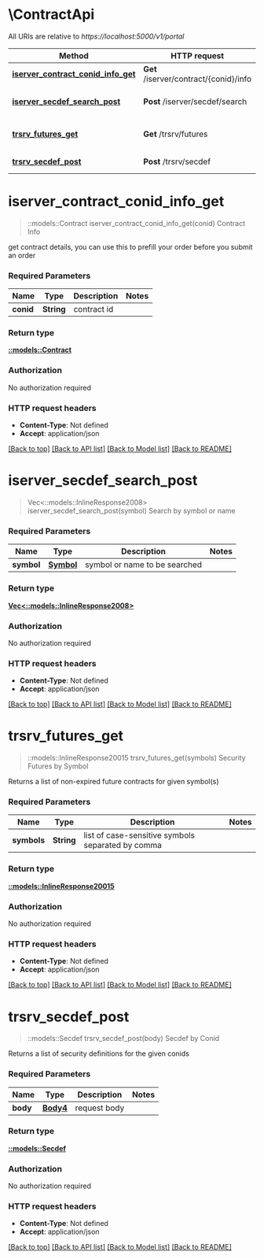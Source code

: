 # \ContractApi

All URIs are relative to *https://localhost:5000/v1/portal*

Method | HTTP request | Description
------------- | ------------- | -------------
[**iserver_contract_conid_info_get**](ContractApi.md#iserver_contract_conid_info_get) | **Get** /iserver/contract/{conid}/info | Contract Info
[**iserver_secdef_search_post**](ContractApi.md#iserver_secdef_search_post) | **Post** /iserver/secdef/search | Search by symbol or name
[**trsrv_futures_get**](ContractApi.md#trsrv_futures_get) | **Get** /trsrv/futures | Security Futures by Symbol
[**trsrv_secdef_post**](ContractApi.md#trsrv_secdef_post) | **Post** /trsrv/secdef | Secdef by Conid


# **iserver_contract_conid_info_get**
> ::models::Contract iserver_contract_conid_info_get(conid)
Contract Info

get contract details, you can use this to prefill your order before you submit an order

### Required Parameters

Name | Type | Description  | Notes
------------- | ------------- | ------------- | -------------
  **conid** | **String**| contract id | 

### Return type

[**::models::Contract**](contract.md)

### Authorization

No authorization required

### HTTP request headers

 - **Content-Type**: Not defined
 - **Accept**: application/json

[[Back to top]](#) [[Back to API list]](../README.md#documentation-for-api-endpoints) [[Back to Model list]](../README.md#documentation-for-models) [[Back to README]](../README.md)

# **iserver_secdef_search_post**
> Vec<::models::InlineResponse2008> iserver_secdef_search_post(symbol)
Search by symbol or name

### Required Parameters

Name | Type | Description  | Notes
------------- | ------------- | ------------- | -------------
  **symbol** | [**Symbol**](Symbol.md)| symbol or name to be searched | 

### Return type

[**Vec<::models::InlineResponse2008>**](inline_response_200_8.md)

### Authorization

No authorization required

### HTTP request headers

 - **Content-Type**: Not defined
 - **Accept**: application/json

[[Back to top]](#) [[Back to API list]](../README.md#documentation-for-api-endpoints) [[Back to Model list]](../README.md#documentation-for-models) [[Back to README]](../README.md)

# **trsrv_futures_get**
> ::models::InlineResponse20015 trsrv_futures_get(symbols)
Security Futures by Symbol

Returns a list of non-expired future contracts for given symbol(s)

### Required Parameters

Name | Type | Description  | Notes
------------- | ------------- | ------------- | -------------
  **symbols** | **String**| list of case-sensitive symbols separated by comma | 

### Return type

[**::models::InlineResponse20015**](inline_response_200_15.md)

### Authorization

No authorization required

### HTTP request headers

 - **Content-Type**: Not defined
 - **Accept**: application/json

[[Back to top]](#) [[Back to API list]](../README.md#documentation-for-api-endpoints) [[Back to Model list]](../README.md#documentation-for-models) [[Back to README]](../README.md)

# **trsrv_secdef_post**
> ::models::Secdef trsrv_secdef_post(body)
Secdef by Conid

Returns a list of security definitions for the given conids

### Required Parameters

Name | Type | Description  | Notes
------------- | ------------- | ------------- | -------------
  **body** | [**Body4**](Body4.md)| request body | 

### Return type

[**::models::Secdef**](secdef.md)

### Authorization

No authorization required

### HTTP request headers

 - **Content-Type**: Not defined
 - **Accept**: application/json

[[Back to top]](#) [[Back to API list]](../README.md#documentation-for-api-endpoints) [[Back to Model list]](../README.md#documentation-for-models) [[Back to README]](../README.md)

